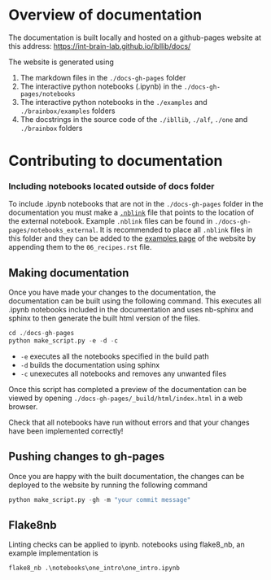 # Overview of documentation

The documentation is built locally and hosted on a github-pages website at this address:
https://int-brain-lab.github.io/ibllib/docs/

The website is generated using
 1. The markdown files in the `./docs-gh-pages` folder
 2. The interactive python notebooks (.ipynb) in the `./docs-gh-pages/notebooks`
 3. The interactive python notebooks in the  `./examples` and `./brainbox/examples` folders
 4. The docstrings in the source code of the `./ibllib`, `./alf`, `./one` and `./brainbox` folders


# Contributing to documentation

### Including notebooks located outside of docs folder
To include .ipynb notebooks that are not in the `./docs-gh-pages` folder in the documentation you must make a 
[`.nblink`](https://github.com/vidartf/nbsphinx-link]) file that points to the location
of the external notebook. Example `.nblink` files can be found in `./docs-gh-pages/notebooks_external`.
It is recommended to place all `.nblink` files in this folder and they can be added to the 
[examples page](https://int-brain-lab.github.io/ibllib/docs/06_recipes.html) of the website
by appending them to the `06_recipes.rst` file.


## Making documentation
Once you have made your changes to the documentation, the documentation can be built using the following command. This
executes all .ipynb notebooks included in the documentation and uses nb-sphinx and sphinx to then generate the built 
html version of the files. 

```python
cd ./docs-gh-pages
python make_script.py -e -d -c
```
- `-e` executes all the notebooks specified in the build path
- `-d` builds the documentation using sphinx
- `-c` unexecutes all notebooks and removes any unwanted files

Once this script has completed a preview of the documentation can be viewed by opening 
`./docs-gh-pages/_build/html/index.html` in a web browser.

Check that all notebooks have run without errors and that your changes have been implemented correctly!

## Pushing changes to gh-pages
Once you are happy with the built documentation, the changes can be deployed to the website by running the following
command

```python
python make_script.py -gh -m "your commit message"
```

## Flake8nb
Linting checks can be applied to ipynb. notebooks using flake8_nb, an example implementation is
```python
flake8_nb .\notebooks\one_intro\one_intro.ipynb
```

